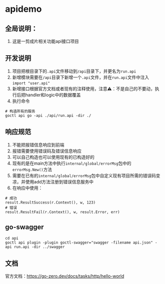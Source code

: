 # apidemo

## 全局说明：

1. 这是一剪成片相关功能api接口项目


## 开发说明

1. 项目把根目录下的`.api`文件移动到`/api`目录下，并更名为`run.api`
2. 新增模块需要在`/api`目录下新增一个`.api`文件，并在`run.api`文件中注入`import "user.api"`
3. 新增接口根据官方文档或者现有的注释使用，注意⚠️：不是自己的不要动，执行后把handler和logic中的数据覆盖
4. 执行命令
```shell
# 构造所有的服务
goctl api go -api ./api/run.api -dir ./
```

## 响应规范

1. 不能把报错信息响应到前端
2. 报错需要使用错误码及错误信息响应
3. 可以自己构造也可以使用现有的已构造好的
4. 现有的是在main方法中执行`internal/global/errorMsg`包中的`errorMsg.New()`方法
5. 需要在已有的`internal/global/errorMsg`包中自定义现有项目所需的错误码变凉，并使用add方法注册到错误信息服务中
6. 在响应中使用：
```shell
# 成功
result.ResultSuccess(r.Context(), w, 123)
# 错误
result.ResultFail(r.Context(), w, result.Error, err)
```

## go-swagger

```shell
cd api
goctl api plugin -plugin goctl-swagger="swagger -filename api.json" -api run.api -dir ../swagger
```


## 文档

官方文档：https://go-zero.dev/docs/tasks/http/hello-world


